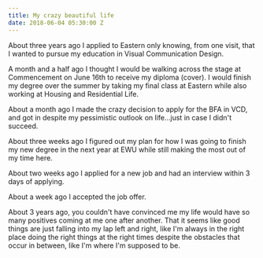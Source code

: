 ```yaml
---
title: My crazy beautiful life
date: 2018-06-04 05:30:00 Z
---
```


About three years ago I applied to Eastern only knowing, from one visit, that I wanted to pursue my education in Visual Communication Design.

A month and a half ago I thought I would be walking across the stage at Commencement on June 16th to receive my diploma (cover). I would finish my degree over the summer by taking my final class at Eastern while also working at Housing and Residential Life.

About a month ago I made the crazy decision to apply for the BFA in VCD, and got in despite my pessimistic outlook on life...just in case I didn't succeed.

About three weeks ago I figured out my plan for how I was going to finish my new degree in the next year at EWU while still making the most out of my time here.

About two weeks ago I applied for a new job and had an interview within 3 days of applying.

About a week ago I accepted the job offer.

About 3 years ago, you couldn't have convinced me my life would have so many positives coming at me one after another. That it seems like good things are just falling into my lap left and right, like I'm always in the right place doing the right things at the right times despite the obstacles that occur in between, like I'm where I'm supposed to be. 